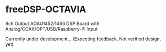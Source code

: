 # freeDSP-OCTAVIA
8ch Output ADAU1452/1466 DSP Board with Analog/COAX/OPT/USB/Raspberry-Pi Input

Currently under development... (Expecting feedback. Not verified design, yet) 
